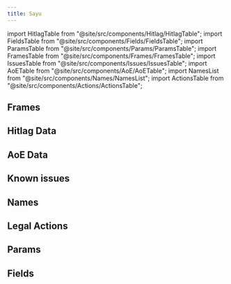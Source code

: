 ```yaml
---
title: Sayu
---
```


import HitlagTable from "@site/src/components/Hitlag/HitlagTable";
import FieldsTable from "@site/src/components/Fields/FieldsTable";
import ParamsTable from "@site/src/components/Params/ParamsTable";
import FramesTable from "@site/src/components/Frames/FramesTable";
import IssuesTable from "@site/src/components/Issues/IssuesTable";
import AoETable from "@site/src/components/AoE/AoETable";
import NamesList from "@site/src/components/Names/NamesList";
import ActionsTable from "@site/src/components/Actions/ActionsTable";

## Frames

<FramesTable item_key="sayu" />

## Hitlag Data

<HitlagTable item_key="sayu" />

## AoE Data

<AoETable item_key="sayu" />

## Known issues

<IssuesTable item_key="sayu" />

## Names

<NamesList item_key="sayu" />

## Legal Actions

<ActionsTable item_key="sayu" />

## Params

<ParamsTable item_key="sayu" />

## Fields

<FieldsTable item_key="sayu" />
